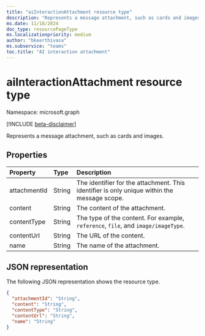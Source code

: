 ```yaml
---
title: "aiInteractionAttachment resource type"
description: "Represents a message attachment, such as cards and images."
ms.date: 11/18/2024
doc_type: resourcePageType
ms.localizationpriority: medium
author: "bkeerthivasa"
ms.subservice: "teams"
toc.title: "AI interaction attachment"
---
```


# aiInteractionAttachment resource type

Namespace: microsoft.graph

[!INCLUDE [beta-disclaimer](../../includes/beta-disclaimer.md)]

Represents a message attachment, such as cards and images.

## Properties

| Property   | Type | Description |
|:---------------|:--------|:----------|
| attachmentId | String | The identifier for the attachment. This identifier is only unique within the message scope. |
| content | String | The content of the attachment. |
| contentType | String | The type of the content. For example, `reference`, `file`, and `image/imageType`. |
| contentUrl | String | The URL of the content. |
| name | String | The name of the attachment. |

## JSON representation

The following JSON representation shows the resource type.

<!--{
  "blockType": "resource",
  "optionalProperties": [],
  "keyProperty": "id",
  "baseType": "microsoft.graph.entity",
  "@odata.type": "microsoft.graph.aiInteractionAttachment"
}-->

```json
{
  "attachmentId": "String",
  "content": "String",
  "contentType": "String",
  "contentUrl": "String",
  "name": "String"
}
```

